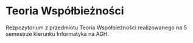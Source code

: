 # Teoria Współbieżności
Rezpozytorium z przedmiotu Teoria Współbieżności realizowanego na 5 semestrze kierunku Informatyka na AGH.
